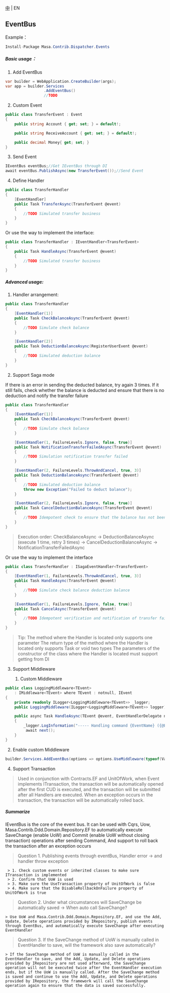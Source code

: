 [中](README.zh-CN.md) | EN

## EventBus

Example：

```c#
Install-Package Masa.Contrib.Dispatcher.Events
```

##### Basic usage：

1. Add EventBus

```c#
var builder = WebApplication.CreateBuilder(args);
var app = builder.Services
                 .AddEventBus()
                 //TODO
```

2. Custom Event

```C#
public class TransferEvent : Event
{
    public string Account { get; set; } = default!;

    public string ReceiveAccount { get; set; } = default!;

    public decimal Money{ get; set; }
}
```

3. Send Event

```C#
IEventBus eventBus;//Get IEventBus through DI
await eventBus.PublishAsync(new TransferEvent());//Send Event
```

4. Define Handler

```C#
public class TransferHandler
{
    [EventHandler]
    public Task TransferAsync(TransferEvent @event)
    {
        //TODO Simulated transfer business
    }
}
```

Or use the way to implement the interface:

```C#
public class TransferHandler : IEventHandler<TransferEvent>
{
    public Task HandleAsync(TransferEvent @event)
    {
        //TODO Simulated transfer business
    }
}
```

##### Advanced usage:

1. Handler arrangement:

```C#
public class TransferHandler
{
    [EventHandler(1)]
    public Task CheckBalanceAsync(TransferEvent @event)
    {
        //TODO Simulate check balance
    }

    [EventHandler(2)]
    public Task DeductionBalanceAsync(RegisterUserEvent @event)
    {
        //TODO Simulated deduction balance
    }
}
```

2. Support Saga mode

If there is an error in sending the deducted balance, try again 3 times. If it still fails, check whether the balance is deducted and ensure that there is no deduction and notify the transfer failure

```C#
public class TransferHandler
{
    [EventHandler(1)]
    public Task CheckBalanceAsync(TransferEvent @event)
    {
        //TODO Simulate check balance
    }

    [EventHandler(1, FailureLevels.Ignore, false, true)]
    public Task NotificationTransferFailedAsync(TransferEvent @event)
    {
        //TODO Simulation notification transfer failed
    }

    [EventHandler(2, FailureLevels.ThrowAndCancel, true, 3)]
    public Task DeductionBalanceAsync(TransferEvent @event)
    {
        //TODO Simulated deduction balance
        throw new Exception("Failed to deduct balance");
    }

    [EventHandler(2, FailureLevels.Ignore, false, true)]
    public Task CancelDeductionBalanceAsync(TransferEvent @event)
    {
        //TODO Idempotent check to ensure that the balance has not been deducted
    }
}
```

> Execution order: CheckBalanceAsync -> DeductionBalanceAsync (execute 1 time, retry 3 times) -> CancelDeductionBalanceAsync -> NotificationTransferFailedAsync

Or use the way to implement the interface

```C#
public class TransferHandler : ISagaEventHandler<TransferEvent>
{
    [EventHandler(1, FailureLevels.ThrowAndCancel, true, 3)]
    public Task HandleAsync(TransferEvent @event)
    {
        //TODO Simulate check balance deduction balance
    }

    [EventHandler(1, FailureLevels.Ignore, false, true)]
    public Task CancelAsync(TransferEvent @event)
    {
        //TODO Idempotent verification and notification of transfer failure
    }
}
```

> Tip:
> The method where the Handler is located only supports one parameter
> The return type of the method where the Handler is located only supports Task or void two types
> The parameters of the constructor of the class where the Handler is located must support getting from DI

3. Support Middleware

   1. Custom Middleware
```C#
public class LoggingMiddleware<TEvent>
    : IMiddleware<TEvent> where TEvent : notnull, IEvent
{
    private readonly ILogger<LoggingMiddleware<TEvent>> _logger;
    public LoggingMiddleware(ILogger<LoggingMiddleware<TEvent>> logger) => _logger = logger;

    public async Task HandleAsync(TEvent @event, EventHandlerDelegate next)
    {
        _logger.LogInformation("----- Handling command {EventName} ({@Event})", typeof(TEvent).FullName, @event);
         await next();
    }
}
```
   2. Enable custom Middleware


```C#
builder.Services.AddEventBus(options => options.UseMiddleware(typeof(ValidatorMiddleware<>)));
```

4. Support Transaction

> Used in conjunction with Contracts.EF and UnitOfWork, when Event implements ITransaction, the transaction will be automatically opened after the first CUD is executed, and the transaction will be submitted after all Handlers are executed. When an exception occurs in the transaction, the transaction will be automatically rolled back.

##### Summarize

IEventBus is the core of the event bus. It can be used with Cqrs, Uow, Masa.Contrib.Ddd.Domain.Repository.EF to automatically execute SaveChange (enable UoW) and Commit (enable UoW without closing transaction) operations after sending Command, And support to roll back the transaction after an exception occurs

> Question 1. Publishing events through eventBus, Handler error -> and handler throw exception

     > 1. Check custom events or inherited classes to make sure ITransaction is implemented
     > 2. Confirm that UoW is used
     > 3. Make sure the UseTransaction property of UnitOfWork is false
     > 4. Make sure that the DisableRollbackOnFailure property of UnitOfWork is true

> Question 2. Under what circumstances will SaveChange be automatically saved -> When auto call SaveChange?

    > Use UoW and Masa.Contrib.Ddd.Domain.Repository.EF, and use the Add, Update, Delete operations provided by IRepository, publish events through EventBus, and automatically execute SaveChange after executing EventHandler

> Question 3. If the SaveChange method of UoW is manually called in EventHandler to save, will the framework also save automatically?

    > If the SaveChange method of UoW is manually called in the EventHandler to save, and the Add, Update, and Delete operations provided by IRepository are not used afterward, the SaveChange operation will not be executed twice after the EventHandler execution ends, but if the UoW is manually called. After the SaveChange method is saved and continue to use the Add, Update, and Delete operations provided by IRepository, the framework will call the SaveChange operation again to ensure that the data is saved successfully.